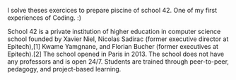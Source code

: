 I solve theses exercices to prepare piscine of school 42. One of my first experiences of Coding. :)

School 42 is a private institution of higher education in computer science school founded by Xavier Niel, Nicolas Sadirac (former executive director at Epitech),[1] Kwame Yamgnane, and Florian Bucher (former executives at Epitech).[2] The school opened in Paris in 2013. The school does not have any professors and is open 24/7. Students are trained through peer-to-peer, pedagogy, and project-based learning.
